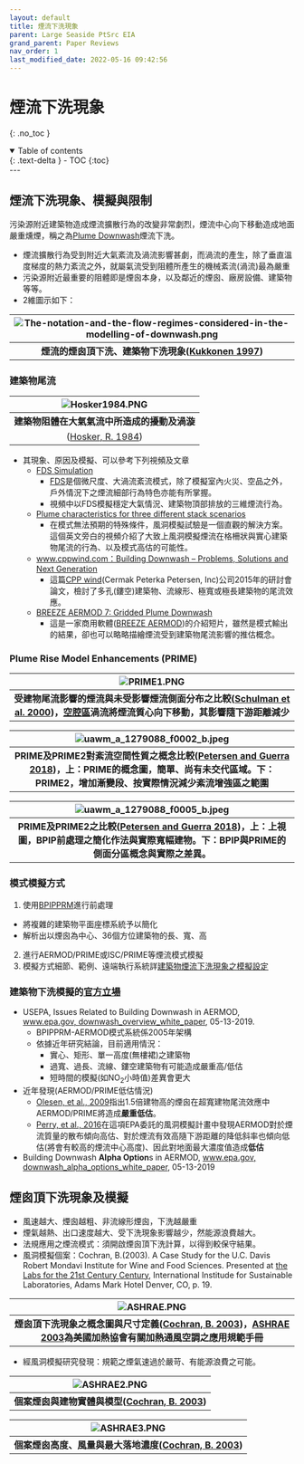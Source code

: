 ```yaml
---
layout: default
title: 煙流下洗現象
parent: Large Seaside PtSrc EIA
grand_parent: Paper Reviews
nav_order: 1
last_modified_date: 2022-05-16 09:42:56
---
```


# 煙流下洗現象
{: .no_toc }

<details open markdown="block">
  <summary>
    Table of contents
  </summary>
  {: .text-delta }
- TOC
{:toc}
</details>
---

## 煙流下洗現象、模擬與限制
污染源附近建築物造成煙流擴散行為的改變非常劇烈，煙流中心向下移動造成地面嚴重燻煙，稱之為[Plume Downwash](https://solareis.anl.gov/glossacro/dsp_wordpopup.cfm?word_id=5080)煙流下洗。
- 煙流擴散行為受到附近大氣紊流及渦流影響甚劇，而渦流的產生，除了垂直溫度梯度的熱力紊流之外，就屬氣流受到阻體所產生的機械紊流(渦流)最為嚴重
- 污染源附近最重要的阻體即是煙囪本身，以及鄰近的煙囪、廠房設備、建築物等等。
- 2維圖示如下：

| ![The-notation-and-the-flow-regimes-considered-in-the-modelling-of-downwash.png](https://raw.githubusercontent.com/sinotec2/Focus-on-Air-Quality/main/assets/images/The-notation-and-the-flow-regimes-considered-in-the-modelling-of-downwash.png)|
|:--:|
| <b>煙流的煙囪頂下洗、建築物下洗現象([Kukkonen 1997][1])</b>|

### 建築物尾流
| ![Hosker1984.PNG](https://raw.githubusercontent.com/sinotec2/Focus-on-Air-Quality/main/assets/images/Hosker1984.PNG)|
|:--:|
| <b>建築物阻體在大氣氣流中所造成的擾動及渦漩
([Hosker, R. 1984][Hosker, R. 1984])</b>|

[Hosker, R. 1984]: <https://www.osti.gov/biblio/6503687-atmospheric-science-power-production> "Hosker, R. (1984) Flow and diffusion near obstacles in Atmospheric Science and Power Production,  Ch. 7, DOE/TIC-27601."

[Randerson 1984]: <https://www.osti.gov/biblio/6503687-atmospheric-science-power-production> "Randerson, D. (1984). Atmospheric science and power production (No. DOE/TIC-27601). USDOE Technical Information Center, Oak Ridge, TN."

- 其現象、原因及模擬、可以參考下列視頻及文章
  - [FDS Simulation](https://www.youtube.com/watch?v=UkV2JHg9CX8)
    - [FDS](https://pages.nist.gov/fds-smv/)是個微尺度、大渦流紊流模式，除了模擬室內火災、空品之外，戶外情況下之煙流細部行為特色亦能有所掌握。
    - 視頻中以FDS模擬穩定大氣情況、建築物頂部排放的三維煙流行為。
  - [Plume characteristics for three different stack scenarios](https://www.youtube.com/watch?v=qQJRSrfv8eQ)
    - 在模式無法預期的特殊條件，風洞模擬試驗是一個直觀的解決方案。這個英文旁白的視頻介紹了大致上風洞模擬煙流在格柵狀與實心建築物尾流的行為、以及模式高估的可能性。
  - [www.cppwind.com：Building Downwash – Problems, Solutions and Next Generation](ftp://newftp.epa.gov/Air/aqmg/SCRAM/conferences/2015_11th_Conference_On_Air_Quality_Modeling/Presentations/3-6_Building_Downwash-CPP-11thMC.pdf)
    - 這篇[CPP wind](https://cppwind.com/)(Cermak Peterka Petersen, Inc)公司2015年的研討會論文，檢討了多孔(鏤空)建築物、流線形、極寬或極長建築物的尾流效應。
  - [BREEZE AERMOD 7: Gridded Plume Downwash](https://www.youtube.com/watch?v=bgoU9GTNYHs)
    - 這是一家商用軟體([BREEZE AERMOD](https://www.trinityconsultants.com/software/dispersion/aermod))的介紹短片，雖然是模式輸出的結果，卻也可以略略描繪煙流受到建築物尾流影響的推估概念。  

### Plume Rise Model Enhancements (PRIME)

| ![PRIME1.PNG](https://raw.githubusercontent.com/sinotec2/Focus-on-Air-Quality/main/assets/images/PRIME1.PNG)|
|:--:|
| <b>受建物尾流影響的煙流與未受影響煙流側面分布之比較([Schulman et al. 2000][Schulman et al. 2000])，[空腔區]()渦流將煙流質心向下移動，其影響隨下游距離減少</b>|



[Schulman et al. 2000]: <https://www.tandfonline.com/doi/full/10.1080/10473289.2000.10464017> "Schulman, L.L., Strimaitis, D.G., and Scire, J.S. (2000). Development and Evaluation of the PRIME Plume Rise and Building Downwash Model. Journal of the Air & Waste Management Association 50 (3):378–390. doi:10.1080/10473289.2000.10464017."

| ![uawm_a_1279088_f0002_b.jpeg](https://raw.githubusercontent.com/sinotec2/Focus-on-Air-Quality/main/assets/images/uawm_a_1279088_f0002_b.jpeg)|
|:--:|
| <b>PRIME及PRIME2對紊流空間性質之概念比較([Petersen and Guerra 2018][Petersen and Guerra 2018])，上：PRIME的概念圖，簡單、尚有未交代區域。下：PRIME2，增加漸變段、按實際情況減少紊流增強區之範圍</b>|

| ![uawm_a_1279088_f0005_b.jpeg](https://raw.githubusercontent.com/sinotec2/Focus-on-Air-Quality/main/assets/images/uawm_a_1279088_f0005_b.jpeg)|
|:--:|
| <b>PRIME及PRIME2之比較([Petersen and Guerra 2018][Petersen and Guerra 2018])，上：上視圖，BPIP前處理之簡化作法與實際寬幅建物。下：BPIP與PRIME的側面分區概念與實際之差異。</b>|

[Petersen and Guerra 2018]: <https://www.sciencedirect.com/science/article/abs/pii/S0167610517306669> "Petersen, R. L. and Guerra, S. A., (2018). PRIME2: Development and evaluation of improved building downwash algorithms for rectangular and streamlined structures. Atmospheric Environment, 173, 67-78."

### 模式模擬方式
1.  使用[BPIPPRM](https://sinotec2.github.io/Focus-on-Air-Quality/PlumeModels/SO_pathways/BPIP/)進行前處理
  - 將複雜的建築物平面座標系統予以簡化
  - 解析出以煙囪為中心、36個方位建築物的長、寬、高
2. 進行AERMOD/PRIME或ISC/PRIME等煙流模式模擬
3. 模擬方式細節、範例、遠端執行系統詳[建築物煙流下洗現象之模擬設定](https://sinotec2.github.io/Focus-on-Air-Quality/PlumeModels/SO_pathways/BPIP/)


### 建築物下洗模擬的[官方立場](https://www.epa.gov/scram/aermod-modeling-system-development-documents)
- USEPA, Issues Related to Building Downwash in AERMOD,  [www.epa.gov, downwash_overview_white_paper](https://www.epa.gov/sites/default/files/2021-01/documents/downwash_overview_white_paper.pdf), 05-13-2019.
  - BPIPPRM-AERMOD模式系統係2005年架構
  - 依據近年研究結論，目前適用情況：
    - 實心、矩形、單一高度(無樓裙)之建築物
    - 過寬、過長、流線、鏤空建築物有可能造成嚴重高/低估
    - 短時間的模擬(如NO<sub>2</sub>小時值)差異會更大
- 近年發現(AERMOD/PRIME低估情況)
  - [Olesen, et al., 2009][3]指出1.5倍建物高的煙囪在超寬建物尾流效應中AERMOD/PRIME將造成**嚴重低估**。
  - [Perry, et al., 2016][4]在這項EPA委託的風洞模擬計畫中發現AERMOD對於煙流質量的散布傾向高估、對於煙流有效高隨下游距離的降低斜率也傾向低估(將會有較高的煙流中心高度)、因此對地面最大濃度值造成**低估**
- Building Downwash **Alpha Option**s in AERMOD, [www.epa.gov, downwash_alpha_options_white_paper](https://www.epa.gov/sites/default/files/2021-01/documents/downwash_alpha_options_white_paper.pdf), 05-13-2019

[1]: <https://www.researchgate.net/publication/264396988_A_DISPERSION_MODELLING_SYSTEM_FOR_URBAN_AIR_POLLUTION> "Kukkonen, J. (1997). A DISPERSION MODELLING SYSTEM FOR URBAN AIR POLLUTION. Finnish Meteorological Institute, Helsinki, Finland."
[2]: <https://www.epa.gov/sites/default/files/2021-01/documents/downwash_overview_white_paper.pdf> "USEPA, Issues Related to Building Downwash in AERMOD, 2021,01"
[3]: <https://link.springer.com/article/10.1007/s10546-009-9355-9> "Olesen, H.R., Berkowicz, R., Ketzel, M., Lofstrom, P. (2009). Validation of OML, AERMOD/PRIME and MISKAM using the Thompson wind tunnel data set for simple stack-building configurations. Boundary-Layer Meteorol. 131, 73-83."
[4]: <https://www.sciencedirect.com/science/article/abs/pii/S1352231016305829> "Perry, S.G., Heist, D.K., Brouwer, L.H., Monbureau, E.M., and L.A. Brixley (2016). Characterization of pollutant dispersion near elongated buildings based on wind tunnel simulations, Atmospheric Environment, Vol. 42, 286-295."

## 煙囪頂下洗現象及模擬
- 風速越大、煙囪越粗、非流線形煙囪，下洗越嚴重
- 煙氣越熱、出口速度越大、受下洗現象影響越少，然能源浪費越大。
- 法規應用之煙流模式：須開啟煙囪頂下洗計算，以得到較保守結果。
- 風洞模擬個案：Cochran, B.(2003). A Case Study for the U.C. Davis Robert Mondavi Institute for Wine and Food Sciences. Presented at [the Labs for the 21st Century Century](https://labs21.lbl.gov/DPM/Assets/H1_Cochran.pdf), International Institude for Sustainable Laboratories, Adams Mark Hotel Denver, CO, p. 19.

| ![ASHRAE.PNG](https://raw.githubusercontent.com/sinotec2/Focus-on-Air-Quality/main/assets/images/ASHRAE.PNG)|
|:--:|
| <b>煙囪頂下洗現象之概念圖與尺寸定義([Cochran, B. 2003][Cochran, B. 2003])，[ASHRAE 2003][ASHRAE 2003]為美國加熱協會有關加熱通風空調之應用規範手冊</b>|

[Cochran, B. 2003]: <https://labs21.lbl.gov/DPM/Assets/H1_Cochran.pdf> "Cochran, B.(2003). A Case Study for the U.C. Davis Robert Mondavi Institute for Wine and Food Sciences. Presented at the Labs for the 21st Century Century, International Institude for Sustainable Laboratories, Adams Mark Hotel Denver, CO, p. 19."

[ASHRAE 2003]: <https://www.amazon.com/s?i=stripbooks&rh=p_27%3AAmerican+Society+of+Heating+%28Compiler%29&s=relevancerank&text=American+Society+of+Heating+%28Compiler%29&ref=dp_byline_sr_book_1> "American Society of Heating, 2003 ASHRAE HANDBOOK : Heating, Ventilating, and Air-Conditioning Applications : Inch-Pound Edition (2003 ASHRAE HANDBOOK: HVAC Applications : I-P Edition), "

- 經風洞模擬研究發現：規範之煙氣速過於嚴苛、有能源浪費之可能。

| ![ASHRAE2.PNG](https://raw.githubusercontent.com/sinotec2/Focus-on-Air-Quality/main/assets/images/ASHRAE2.PNG)|
|:--:|
| <b>個案煙囪與建物實體與模型([Cochran, B. 2003][Cochran, B. 2003])</b>|

| ![ASHRAE3.PNG](https://raw.githubusercontent.com/sinotec2/Focus-on-Air-Quality/main/assets/images/ASHRAE3.PNG)|
|:--:|
| <b>個案煙囪高度、風量與最大落地濃度([Cochran, B. 2003][Cochran, B. 2003])</b>|